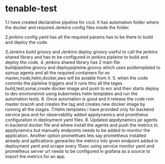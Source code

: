 # tenable-test

1.I have created declarative pipeline for cicd. It has automation folder where the docker and required Jenkins config files inside the folder.

2.jenkins config yaml has  all the required params has to be there to build and deploy the code.

3.Jenkins build groovy and Jenkins deploy groovy useful to call the jenkins shared library and has to be configured in jenkins pipleine to build and deploy the code.
4. jenkins shared library has 2 main file buildpipeline.groovy and deploypipleine.groovy which uses podtemplated to spinup agents and all the required containers for ex maven,node,helm,docker,aws will be aviable from it.
5. when the code commits the pipleine triggers and it runs thru all the tages build,test,sonar,create docker image and push to ecr and then starts deploy to dev environemnt using kubernetes helm templates and run the automation tests.
6. Once automation is good and it release the code rom master bracnh and creates the tag and creates new docker image by running all the stages.
7.Helm templates i have provided only for backend service java and for observability added appdynamics and promtheius configuration in deployment yaml files.
8. Updated appdynamics jar agents in backend docker file and where install the agents and push the metrics to appdynamics but manually endpoints needs to be added to monitor the application.
Another option promethues lets say prometheus installed already and apllications geneartes the metrics into given endpoint added in deployment yaml and scrape every 15sec using service monitor yaml and prometheus server url needs to be configured in grafana as a source to import the metrics for an app.
